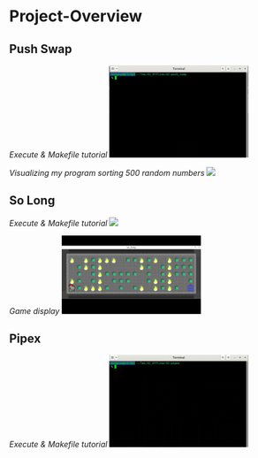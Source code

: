 # Project-Overview

## **Push Swap**
*Execute & Makefile tutorial*
<img src= "assets/push_swap.gif" style = "width : 50%;">

*Visualizing my program sorting 500 random numbers*
<img src= "assets/psvis.gif" style = "width : 50%;">

## **So Long**
*Execute & Makefile tutorial*
<img src= "assets/so_long.gif" style = "width : 50%;">

*Game display*
<img src= "assets/game.gif" style = "width : 50%;">

## **Pipex**
*Execute & Makefile tutorial*
<img src= "assets/pipex.gif" style = "width : 50%;">
